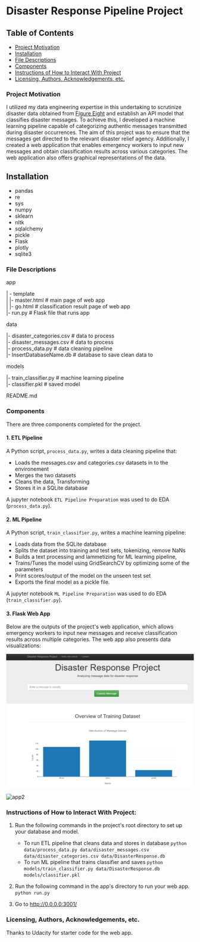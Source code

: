 # Disaster Response Pipeline Project

## Table of Contents
 * [Project Motivation](#project-motivation)
 * [Installation](#Installation)
 * [File Descriptions](#file-descriptions)
 * [Components](#components)
 * [Instructions of How to Interact With Project](#instructions-of-how-to-interact-with-project)
 * [Licensing, Authors, Acknowledgements, etc.](#licensing-authors-acknowledgements-etc)
 
### Project Motivation
I utilized my data engineering expertise in this undertaking to scrutinize disaster data obtained from [Figure Eight](www.appen.com) and establish an API model that classifies disaster messages. To achieve this, I developed a machine learning pipeline capable of categorizing authentic messages transmitted during disaster occurrences. The aim of this project was to ensure that the messages get directed to the relevant disaster relief agency. Additionally, I created a web application that enables emergency workers to input new messages and obtain classification results across various categories. The web application also offers graphical representations of the data.

## Installation <a name="installation"></a>
- pandas
- re
- sys
- numpy
- sklearn
- nltk
- sqlalchemy
- pickle
- Flask
- plotly
- sqlite3

### File Descriptions
app    

| - template    
| |- master.html # main page of web app    
| |- go.html # classification result page of web app    
|- run.py # Flask file that runs app    


data    

|- disaster_categories.csv # data to process    
|- disaster_messages.csv # data to process    
|- process_data.py # data cleaning pipeline    
|- InsertDatabaseName.db # database to save clean data to     


models   

|- train_classifier.py # machine learning pipeline     
|- classifier.pkl # saved model     


README.md    

### Components
There are three components completed for the project. 

#### 1. ETL Pipeline
A Python script, `process_data.py`, writes a data cleaning pipeline that:

 - Loads the messages.csv and categories.csv datasets in to the environement
 - Merges the two datasets
 - Cleans the data, Transforming
 - Stores it in a SQLite database
 
A jupyter notebook `ETL Pipeline Preparation` was used to do EDA (`process_data.py`). 
 
#### 2. ML Pipeline
A Python script, `train_classifier.py`, writes a machine learning pipeline:

 - Loads data from the SQLite database
 - Splits the dataset into training and test sets, tokenizing, remove NaNs
 - Builds a text processing and lammetizing for ML learning pipeline, 
 - Trains/Tunes the model using GridSearchCV by optimizing some of the parameters
 - Print scores/output of the model on the unseen test set
 - Exports the final model as a pickle file.
 
A jupyter notebook `ML Pipeline Preparation` was used to do EDA (`train_classifier.py`). 

#### 3. Flask Web App
Below are the outputs of the project's web application, which allows emergency workers to input new messages and receive classification results across multiple categories. The web app also presents data visualizations:

![app2](https://github.com/Mehranmzn/DataScience-Nanodegree/blob/master/notebooks/Project%202/app/98724735-159df880-238c-11eb-8338-bc4b4e0b1c39.JPG)





![app2](https://user-images.githubusercontent.com/54407746/98724932-5bf35780-238c-11eb-8a93-ebb09ab2d510.JPG)


### Instructions of How to Interact With Project:
1. Run the following commands in the project's root directory to set up your database and model.

    - To run ETL pipeline that cleans data and stores in database
        `python data/process_data.py data/disaster_messages.csv data/disaster_categories.csv data/DisasterResponse.db`
    - To run ML pipeline that trains classifier and saves
        `python models/train_classifier.py data/DisasterResponse.db models/classifier.pkl`

2. Run the following command in the app's directory to run your web app.
    `python run.py`

3. Go to http://0.0.0.0:3001/

### Licensing, Authors, Acknowledgements, etc.
Thanks to Udacity for starter code for the web app. 
